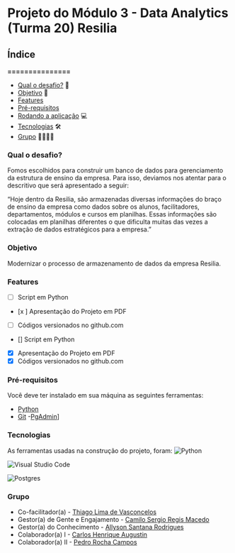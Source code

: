 # Projeto do Módulo 3 - Data Analytics (Turma 20) Resilia
## Índice
**===============**
- [Qual o desafio?](#qual-o-desafio) 🚨
- [Objetivo](#objetivo) 🚀 
- [Features](#features)
- [Pré-requisitos](#pré-requisitos)
- [Rodando a aplicação](#rodando-a-aplicação) 💻
- [Tecnologias](#tecnologias) 🛠
- [Grupo](#grupo) 👨‍💻👩‍💻
### **Qual o desafio?**

Fomos escolhidos para construir um banco de dados para
gerenciamento da estrutura de ensino da empresa.
Para isso, deviamos nos atentar para o descritivo que será apresentado a seguir:

“Hoje dentro da Resilia, são armazenadas diversas informações do braço de ensino da
empresa como dados sobre os alunos, facilitadores, departamentos, módulos e cursos em
planilhas. Essas informações são colocadas em planilhas diferentes o que dificulta muitas das
vezes a extração de dados estratégicos para a empresa.”

### **Objetivo**
Modernizar o processo de armazenamento de dados da empresa Resilia.

### **Features**
- [ ] Script em Python
- [x ] Apresentação do Projeto em PDF
- [ ] Códigos versionados no github.com
- [] Script em Python
- [x] Apresentação do Projeto em PDF
- [x] Códigos versionados no github.com

### **Pré-requisitos**
Você deve ter instalado em sua máquina as seguintes ferramentas:
- [Python](https://www.python.org)
- [Git](https://git-scm.com)
-[PgAdmin](https://www.pgadmin.org/download/)]


### **Tecnologias**
As ferramentas usadas na construção do projeto, foram:
![Python](https://img.shields.io/badge/python-3670A0?style=for-the-badge&logo=python&logoColor=ffdd54)

![Visual Studio Code](https://img.shields.io/badge/Visual%20Studio%20Code-0078d7.svg?style=for-the-badge&logo=visual-studio-code&logoColor=white)

![Postgres](https://img.shields.io/badge/postgres-%23316192.svg?style=for-the-badge&logo=postgresql&logoColor=white)


### **Grupo**

- Co-facilitador(a) - [Thiago Lima de Vasconcelos](https://github.com/Avext)
- Gestor(a) de Gente e Engajamento - [Camilo Sergio Regis Macedo](https://github.com/Camilord1)
- Gestor(a) do Conhecimento - [Allyson Santana Rodrigues](https://github.com/ally-sr)
- Colaborador(a) I - [Carlos Henrique Augustin](https://github.com/cxrlxx)
- Colaborador(a) II - [Pedro Rocha Campos](https://github.com/pedrorcm)
